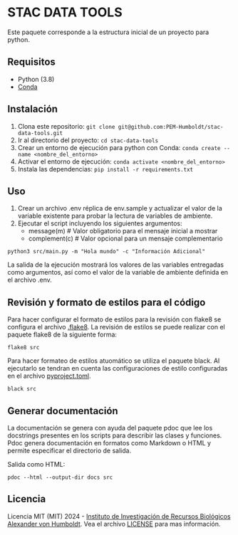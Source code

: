 # STAC DATA TOOLS

Este paquete corresponde a la estructura inicial de un proyecto para python.

## Requisitos

- Python (3.8)
- [Conda](https://conda.io/projects/conda/en/latest/index.html)

## Instalación

1. Clona este repositorio: `git clone git@github.com:PEM-Humboldt/stac-data-tools.git`
1. Ir al directorio del proyecto: `cd stac-data-tools`
1. Crear un entorno de ejecución para python con Conda: `conda create --name <nombre_del_entorno>`
1. Activar el entorno de ejecución: `conda activate <nombre_del_entorno>`
1. Instala las dependencias: `pip install -r requirements.txt`

## Uso

1. Crear un archivo .env réplica de env.sample y actualizar el valor de la variable existente para probar la lectura de variables de ambiente.
1. Ejecutar el script incluyendo los siguientes argumentos:
    - message(m) # Valor obligatorio para el mensaje inicial a mostrar
    - complement(c) # Valor opcional para un mensaje complementario

```
python3 src/main.py -m "Hola mundo" -c "Información Adicional"
```
La salida de la ejecución mostrará los valores de las variables entregadas como argumentos, así como el valor de la variable de ambiente definida en el archivo .env.

## Revisión y formato de estilos para el código

Para hacer configurar el formato de estilos para la revisión con flake8 se configura el archivo [.flake8](.flake8). La revisión de estilos se puede realizar con el paquete flake8 de la siguiente forma:
```
flake8 src
```

Para hacer formateo de estilos atuomático se utiliza el paquete black. Al ejecutarlo se tendran en cuenta las configuraciones de estilo configuradas en el archivo [pyproject.toml](pyproject.toml).
```
black src

```

## Generar documentación

La documentación se genera con ayuda del paquete pdoc que lee los docstrings presentes en los scripts para describir las clases y funciones. Pdoc genera documentación en formatos como Markdown o HTML y permite especificar el directorio de salida.

Salida como HTML:
```
pdoc --html --output-dir docs src
```


## Licencia

Licencia MIT (MIT) 2024 - [Instituto de Investigación de Recursos Biológicos Alexander von Humboldt](http://humboldt.org.co). Vea el archivo [LICENSE](LICENSE) para mas información.

